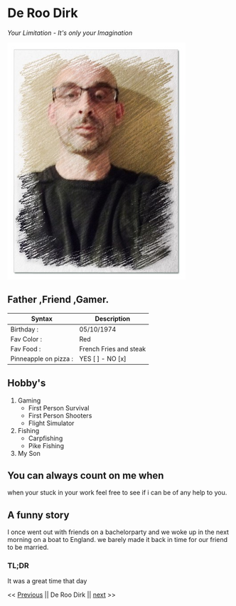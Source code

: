 # De Roo Dirk
*Your Limitation - It's only your Imagination*

![Drag Racing](https://raw.githubusercontent.com/DeRooDirk/markdown-challenge/main/assets/dirkkk.jpg)

## Father ,Friend ,Gamer.
| Syntax      | Description | 
| --- | ---------- |
| Birthday : | 05/10/1974 |
| Fav Color : | Red | 
| Fav Food : | French Fries and steak | 
|Pinneapple on pizza : | YES [ ] - NO  [x]  | 


## Hobby's
1. Gaming
    - First Person Survival
    - First Person Shooters
    - Flight Simulator
2. Fishing
    - Carpfishing
    - Pike Fishing
3. My Son

## You can always count on me when

when your stuck in your work feel free to see if i can be of any help to you.

## A funny story

I once went out with friends on a bachelorparty and we woke up in the next morning on a boat to England. we barely made it back in time for our friend to be married.

### TL;DR 
 It was a great time that day 


<< [Previous](https://github.com/Ziges/Markdown-challenge) || De Roo Dirk || [next](www.facebook.com) >>
